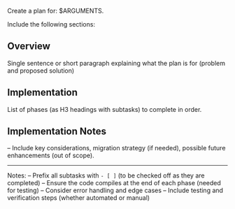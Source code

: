 Create a plan for: $ARGUMENTS.

Include the following sections:

## Overview

Single sentence or short paragraph explaining what the plan is for (problem and proposed solution)

## Implementation

List of phases (as H3 headings with subtasks) to complete in order.

## Implementation Notes

– Include key considerations, migration strategy (if needed), possible future enhancements (out of scope).

----

Notes:
– Prefix all subtasks with `- [ ]` (to be checked off as they are completed)
– Ensure the code compiles at the end of each phase (needed for testing)
– Consider error handling and edge cases
– Include testing and verification steps (whether automated or manual)